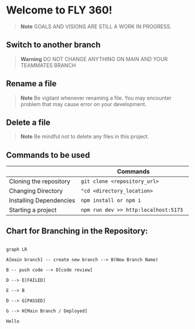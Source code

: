 # Welcome to FLY 360!

> **Note**
> GOALS AND VISIONS ARE STILL A WORK IN PROGRESS.



## Switch to another branch


> **Warning**
> DO NOT CHANGE ANYTHING ON MAIN AND YOUR TEAMMATES BRANCH


## Rename a file

> **Note**
> Be vigilant whenever renaming a file. You may encounter problem that may cause error on your development. 

## Delete a file

> **Note**
> Be mindful not to delete any files in this project.



## Commands to be used


|                |Commands                          |                 
|----------------|-------------------------------|
|Cloning the repository|`git clone <repository_url>`            |
|Changing Directory          |`"cd <directory_location>`            |
|Installing Dependencies       |`npm install or npm i`|
|Starting a project     |`npm run dev >> http:localhost:5173 `|



## Chart for Branching in the Repository:

  

```mermaid

graph LR

A[main branch] -- create new branch --> B(New Branch Name)

B -- push code --> D[code review]

D --> E[FAILED]

E --> B

D --> G[PASSED]

G --> H[Main Branch / Deployed]

Hello